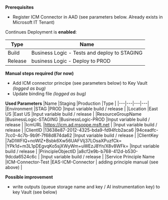 **Prerequisites**
- Register ICM Connector in AAD (see parameters below. Already exists in Microsoft IT Tenant)

Continues Deployment is **enabled**:

|Type | Name |  
|---|---|
|Build | Business Logic - Tests and deploy to STAGING |
|Release | business Logic - Deploy to PROD |

**Manual steps required (for now)**
- Add ICM connector principe (see parameters below) to Key Vault _(logged as bug)_ 
- Update binding file _(logged as bug)_

**Used Parameters**
|Name |Staging |Production |Type |
|---|---|---|---|
|Environment |STAG |PROD |Input variable build / release |
|Location |East US |East US |Input variable build / release |
|ResourceGroupName |BusinessLogic-STAGING |BusinessLogic-PROD |Input variable build / release |
|IcmURL |https://icm.ad.msoppe.msft.net | |Input variable build / release |
|ClientID |13638e87-2012-4325-bda9-fd94fcb2aca6 |94ceadfc-7cc0-4c7b-9b9f-7f68d874da62 |Input variable build / release |
|ClientKey |7aDIWFIQ+noWlZ+Bsbk6Xw56UAFVIj37LOsaXPuzfCk= |YPk1d+m3L1pDEgvqKo5sjXWyWm+uWEzJ8Yn/X8v8WFk= |Input variable build / release |
|PrincipleObjectID |a8cf2e9b-b768-412d-b530-9dcda6524c6c | |Input variable build / release |
|Service Principle Name |ICM-Connector-Test |EAS-ICM-Connector | adding principle manual (see above) |

**Possible improvement**
- write outputs (queue storage name and key / AI instrumentation key) to key Vault (see below)
